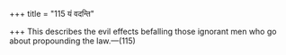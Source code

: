 +++
title = "115 यं वदन्ति"

+++
This describes the evil effects befalling those ignorant men who go
about propounding the law.—(115)


